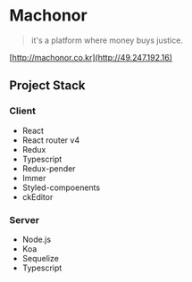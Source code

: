# Machonor

> it's a platform where money buys justice.

[http://machonor.co.kr](http://49.247.192.16)

## Project Stack

### Client
  - React
  - React router v4
  - Redux
  - Typescript
  - Redux-pender
  - Immer
  - Styled-compoenents
  - ckEditor

### Server
  - Node.js
  - Koa
  - Sequelize
  - Typescript
  
